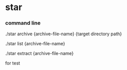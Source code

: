 # star
### command line

./star archive {archive-file-name} {target directory path}
  
./star list {archive-file-name}
  
./star extract {archive-file-name}

for test
